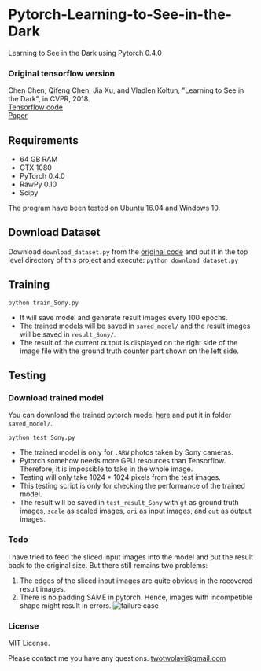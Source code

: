 # Pytorch-Learning-to-See-in-the-Dark
Learning to See in the Dark using Pytorch 0.4.0

### Original tensorflow version
Chen Chen, Qifeng Chen, Jia Xu, and Vladlen Koltun, "Learning to See in the Dark", in CVPR, 2018. <br/>
[Tensorflow code](https://github.com/cchen156/Learning-to-See-in-the-Dark) <br/>
[Paper](http://cchen156.web.engr.illinois.edu/paper/18CVPR_SID.pdf)


## Requirements
- 64 GB RAM
- GTX 1080
- PyTorch 0.4.0
- RawPy 0.10
- Scipy

The program have been tested on Ubuntu 16.04 and Windows 10.

## Download Dataset
Download `download_dataset.py` from the [original code](https://github.com/cchen156/Learning-to-See-in-the-Dark) and put it in the top level directory of this project and execute:
`python download_dataset.py`

## Training
`python train_Sony.py`
- It will save model and generate result images every 100 epochs. 
- The trained models will be saved in `saved_model/` and the result images will be saved in `result_Sony/`.
- The result of the current output is displayed on the right side of the image file with the ground truth counter part shown on the left side.

## Testing
### Download trained model
You can download the trained pytorch model [here](https://drive.google.com/file/d/1qVYtDEObRAox8SDH4Tbqs2s117v7tFWG/view?usp=sharing) and put it in folder `saved_model/`. <br/>

`python test_Sony.py`

- The trained model is only for `.ARW` photos taken by Sony cameras.
- Pytorch somehow needs more GPU resources than Tensorflow. Therefore, it is impossible to take in the whole image.
- Testing will only take 1024 * 1024 pixels from the test images. 
- This testing script is only for checking the performance of the trained model.
- The result will be saved in `test_result_Sony` with `gt` as ground truth images, `scale` as scaled images, `ori` as input images, and `out` as output images.

### Todo
I have tried to feed the sliced input images into the model and put the result back to the original size. But there still remains two problems:
1. The edges of the sliced input images are quite obvious in the recovered result images.
2. There is no padding SAME in pytorch. Hence, images with incompetible shape might result in errors.
![failure case](./figure/report_fig2.png)

### License
MIT License.

Please contact me you have any questions. [twotwolavi@gmail.com](twotwolavi@gmail.com)
